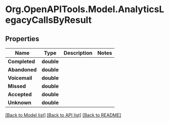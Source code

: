
# Org.OpenAPITools.Model.AnalyticsLegacyCallsByResult

## Properties

Name | Type | Description | Notes
------------ | ------------- | ------------- | -------------
**Completed** | **double** |  | 
**Abandoned** | **double** |  | 
**Voicemail** | **double** |  | 
**Missed** | **double** |  | 
**Accepted** | **double** |  | 
**Unknown** | **double** |  | 

[[Back to Model list]](../README.md#documentation-for-models)
[[Back to API list]](../README.md#documentation-for-api-endpoints)
[[Back to README]](../README.md)


